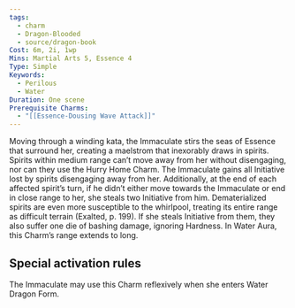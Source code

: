 ```yaml
---
tags:
  - charm
  - Dragon-Blooded
  - source/dragon-book
Cost: 6m, 2i, 1wp
Mins: Martial Arts 5, Essence 4
Type: Simple
Keywords:
  - Perilous
  - Water
Duration: One scene
Prerequisite Charms:
  - "[[Essence-Dousing Wave Attack]]"
---
```

Moving through a winding kata, the Immaculate stirs the seas of Essence that surround her, creating a maelstrom that inexorably draws in spirits. Spirits within medium range can’t move away from her without disengaging, nor can they use the Hurry Home Charm. The Immaculate gains all Initiative lost by spirits disengaging away from her. Additionally, at the end of each affected spirit’s turn, if he didn’t either move towards the Immaculate or end in close range to her, she steals two Initiative from him. Dematerialized spirits are even more susceptible to the whirlpool, treating its entire range as difficult terrain (Exalted, p. 199). If she steals Initiative from them, they also suffer one die of bashing damage, ignoring Hardness. In Water Aura, this Charm’s range extends to long. 

## Special activation rules

The Immaculate may use this Charm reflexively when she enters Water Dragon Form.